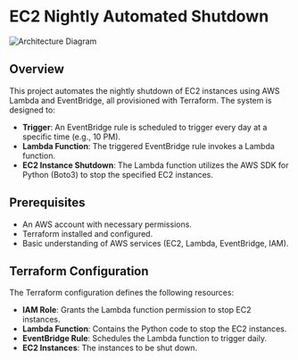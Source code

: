# EC2 Nightly Automated Shutdown

![Architecture Diagram]("/home/ayman/terraform_eventb/images/diagram-export-04-11-2024-02_29_26.png")
## Overview

This project automates the nightly shutdown of EC2 instances using AWS Lambda and EventBridge, all provisioned with Terraform. The system is designed to:

- **Trigger**: An EventBridge rule is scheduled to trigger every day at a specific time (e.g., 10 PM).
- **Lambda Function**: The triggered EventBridge rule invokes a Lambda function.
- **EC2 Instance Shutdown**: The Lambda function utilizes the AWS SDK for Python (Boto3) to stop the specified EC2 instances.

## Prerequisites

- An AWS account with necessary permissions.
- Terraform installed and configured.
- Basic understanding of AWS services (EC2, Lambda, EventBridge, IAM).

## Terraform Configuration

The Terraform configuration defines the following resources:

- **IAM Role**: Grants the Lambda function permission to stop EC2 instances.
- **Lambda Function**: Contains the Python code to stop the EC2 instances.
- **EventBridge Rule**: Schedules the Lambda function to trigger daily.
- **EC2 Instances**: The instances to be shut down.